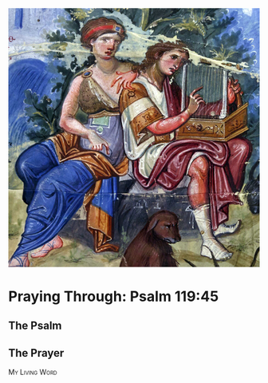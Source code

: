 <img class="intro-right" src="art-paris-psalter.jpg">

<style>
  li {list-style-type: none;}
  p + ul {
    margin-top: -18px;
}
</style>

# Praying Through: Psalm 119:45

## The Psalm

## The Prayer

<div style="font-variant: small-caps;">
My Living Word
</div>
